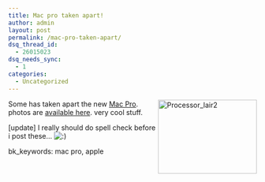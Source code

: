 ```yaml
---
title: Mac pro taken apart!
author: admin
layout: post
permalink: /mac-pro-taken-apart/
dsq_thread_id:
  - 26015023
dsq_needs_sync:
  - 1
categories:
  - Uncategorized
---
```

<img height="150" alt="Processor_lair2" src="http://lsnbackup.nfshost.com/processor_lair2.jpg" width="200" align="right" border="0" />

Some has taken apart the new [Mac Pro][1]. photos are [available here][2].&nbsp;very cool stuff.

[update] I really should do spell check before i post these&#8230; <img src="http://blog.lotas-smartman.net/wp-includes/images/smilies/icon_smile.gif" alt=":)" class="wp-smiley" />

bk_keywords: mac pro, apple

 [1]: http://www.apple.com/macpro
 [2]: http://www.powermax.com/articles_reviews/article.php?id=33